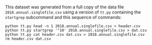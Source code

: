 This dataset was generated from a full copy of the data file
`2018.annual.singlefile.csv` using a version of `tt.py` containing the
`startgrep` subcommand and this sequence of commands:

    python tt.py head -n 1 2018.annual.singlefile.csv > header.csv
    python tt.py startgrep '"10' 2018.annual.singlefile.csv > dat.csv
    python tt.py cat header.csv dat.csv > 2018.annual.singlefile.csv
    rm header.csv dat.csv
